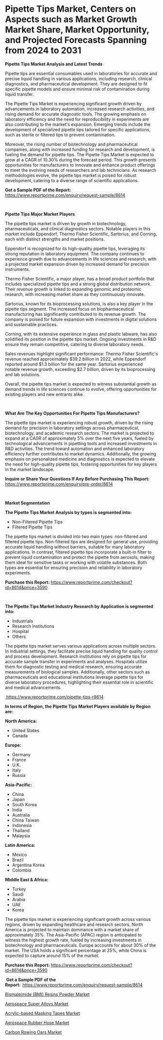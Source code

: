 <p><h1>Pipette Tips Market, Centers on Aspects such as Market Growth Market Share, Market Opportunity, and Projected Forecasts Spanning from 2024 to 2031</h1></p><p><strong>Pipette Tips Market Analysis and Latest Trends</strong></p>
<p><p>Pipette tips are essential consumables used in laboratories for accurate and precise liquid handling in various applications, including research, clinical diagnostics, and pharmaceutical development. They are designed to fit specific pipette models and ensure minimal risk of contamination during liquid transfer. </p><p>The Pipette Tips Market is experiencing significant growth driven by advancements in laboratory automation, increased research activities, and rising demand for accurate diagnostic tools. The growing emphasis on laboratory efficiency and the need for reproducibility in experiments are also contributing to the market's expansion. Emerging trends include the development of specialized pipette tips tailored for specific applications, such as sterile or filtered tips to prevent contamination. </p><p>Moreover, the rising number of biotechnology and pharmaceutical companies, along with increased funding for research and development, is fueling the demand for pipette tips. The Pipette Tips Market is expected to grow at a CAGR of 10.30% during the forecast period. This growth presents opportunities for manufacturers to innovate and enhance product offerings to meet the evolving needs of researchers and lab technicians. As research methodologies evolve, the pipette tips market is poised for robust development, catering to a diverse range of scientific applications.</p></p>
<p><strong>Get a Sample PDF of the Report:&nbsp;</strong> <a href="https://www.reportprime.com/enquiry/request-sample/8614?utm_campaign=1781&utm_medium=2&utm_source=Github&utm_content=ia&utm_term=18102024&utm_id=pipette-tips">https://www.reportprime.com/enquiry/request-sample/8614</a></p>
<p>&nbsp;</p>
<p><strong>Pipette Tips Major Market Players</strong></p>
<p><p>The pipette tips market is driven by growth in biotechnology, pharmaceuticals, and clinical diagnostics sectors. Notable players in this market include Eppendorf, Thermo Fisher Scientific, Sartorius, and Corning, each with distinct strengths and market positions.</p><p>Eppendorf is recognized for its high-quality pipette tips, leveraging its strong reputation in laboratory equipment. The company continues to experience growth due to advancements in life sciences and research, with a projected market expansion driven by increased demand for precision instruments.</p><p>Thermo Fisher Scientific, a major player, has a broad product portfolio that includes specialized pipette tips and a strong global distribution network. Their revenue growth is linked to expanding genomic and proteomic research, with increasing market share as they continuously innovate.</p><p>Sartorius, known for its bioprocessing solutions, is also a key player in the pipette tips segment. The increased focus on biopharmaceutical manufacturing has significantly contributed to its revenue growth. The company is poised for future expansion with investments in digital solutions and sustainable practices.</p><p>Corning, with its extensive experience in glass and plastic labware, has also solidified its position in the pipette tips market. Ongoing investments in R&D ensure they remain competitive, catering to diverse laboratory needs.</p><p>Sales revenues highlight significant performance: Thermo Fisher Scientific's revenue reached approximately $39.2 billion in 2022, while Eppendorf reported around $1.3 billion for the same year. Sartorius experienced notable revenue growth, exceeding $2.7 billion, driven by its bioprocessing and lab solutions.</p><p>Overall, the pipette tips market is expected to witness substantial growth as demand trends in life sciences continue to evolve, offering opportunities for existing players and new entrants alike.</p></p>
<p>&nbsp;</p>
<p><strong>What Are The Key Opportunities For Pipette Tips Manufacturers?</strong></p>
<p><p>The pipette tips market is experiencing robust growth, driven by the rising demand for precision in laboratory settings across pharmaceutical, biotechnology, and academic research sectors. The market is projected to expand at a CAGR of approximately 5% over the next five years, fueled by technological advancements in pipetting tools and increased investments in R&D activities. The trend toward automation and enhanced laboratory efficiency further contributes to market dynamics. Additionally, the growing emphasis on personalized medicine and diagnostics is expected to elevate the need for high-quality pipette tips, fostering opportunities for key players in the market landscape.</p></p>
<p><strong>Inquire or Share Your Questions If Any Before Purchasing This Report:</strong> <a href="https://www.reportprime.com/enquiry/pre-order/8614?utm_campaign=1781&utm_medium=2&utm_source=Github&utm_content=ia&utm_term=18102024&utm_id=pipette-tips">https://www.reportprime.com/enquiry/pre-order/8614</a></p>
<p>&nbsp;</p>
<p><strong>Market Segmentation</strong></p>
<p><strong>The Pipette Tips Market Analysis by types is segmented into:</strong></p>
<p><ul><li>Non-Filtered Pipette Tips</li><li>Filtered Pipette Tips</li></ul></p>
<p><p>The pipette tips market is divided into two main types: non-filtered and filtered pipette tips. Non-filtered tips are designed for general use, providing accurate liquid handling without barriers, suitable for many laboratory applications. In contrast, filtered pipette tips incorporate a built-in filter to prevent liquid contamination and protect the pipette from aerosols, making them ideal for sensitive tasks or working with volatile substances. Both types are essential for ensuring precision and reliability in laboratory experiments.</p></p>
<p><strong>Purchase this Report:&nbsp;</strong><a href="https://www.reportprime.com/checkout?id=8614&price=3590&utm_campaign=1781&utm_medium=2&utm_source=Github&utm_content=ia&utm_term=18102024&utm_id=pipette-tips">https://www.reportprime.com/checkout?id=8614&price=3590</a></p>
<p>&nbsp;</p>
<p><strong>The Pipette Tips Market Industry Research by Application is segmented into:</strong></p>
<p><ul><li>Industrials</li><li>Research Institutions</li><li>Hospital</li><li>Others</li></ul></p>
<p><p>The pipette tips market serves various applications across multiple sectors. In industrial settings, they facilitate precise liquid handling for quality control and process development. Research institutions rely on pipette tips for accurate sample transfer in experiments and analyses. Hospitals utilize them for diagnostic testing and medical research, ensuring accurate measurements of biological samples. Additionally, other sectors such as pharmaceuticals and educational institutions leverage pipette tips for diverse laboratory procedures, highlighting their essential role in scientific and medical advancements.</p></p>
<p><a href="https://www.reportprime.com/pipette-tips-r8614?utm_campaign=1781&utm_medium=2&utm_source=Github&utm_content=ia&utm_term=18102024&utm_id=pipette-tips">&nbsp;https://www.reportprime.com/pipette-tips-r8614</a></p>
<p><strong>In terms of Region, the Pipette Tips Market Players available by Region are:</strong></p>
<p>
    <p> <strong> North America: </strong>
        <ul>
            <li>United States</li>
            <li>Canada</li>
        </ul>
        </p> 
    <p> <strong> Europe: </strong>
        <ul>
            <li>Germany</li>
            <li>France</li>
            <li>U.K.</li>
            <li>Italy</li>
            <li>Russia</li>
        </ul>
        </p> 
    <p> <strong> Asia-Pacific: </strong>
        <ul>
            <li>China</li>
            <li>Japan</li>
            <li>South Korea</li>
            <li>India</li>
            <li>Australia</li>
            <li>China Taiwan</li>
            <li>Indonesia</li>
            <li>Thailand</li>
            <li>Malaysia</li>
        </ul>
        </p> 
    <p> <strong> Latin America: </strong>
        <ul>
            <li>Mexico</li>
            <li>Brazil</li>
            <li>Argentina Korea</li>
            <li>Colombia</li>
        </ul>
        </p> 
    <p> <strong> Middle East & Africa: </strong>
        <ul>
            <li>Turkey</li>
            <li>Saudi</li>
            <li>Arabia</li>
            <li>UAE</li>
            <li>Korea</li>
        </ul>
    </p>
    </p>
<p><p>The pipette tips market is experiencing significant growth across various regions, driven by expanding healthcare and research sectors. North America is projected to maintain dominance with a market share of approximately 35%. The Asia-Pacific (APAC) region is anticipated to witness the highest growth rate, fueled by increasing investments in biotechnology and pharmaceuticals. Europe accounts for about 30% of the market. The USA holds a significant percentage at 25%, while China is expected to capture around 15% of the market.</p></p>
<p><strong>Purchase this Report: </strong><a href="https://www.reportprime.com/checkout?id=8614&price=3590&utm_campaign=1781&utm_medium=2&utm_source=Github&utm_content=ia&utm_term=18102024&utm_id=pipette-tips">https://www.reportprime.com/checkout?id=8614&price=3590</a></p>
<p>&nbsp;<strong>Get a Sample PDF of the Report:&nbsp;&nbsp;</strong><a href="https://www.reportprime.com/enquiry/request-sample/8614?utm_campaign=1781&utm_medium=2&utm_source=Github&utm_content=ia&utm_term=18102024&utm_id=pipette-tips">https://www.reportprime.com/enquiry/request-sample/8614</a></p>
<p><strong></strong></p>
<p><p><a href="https://www.linkedin.com/pulse/bismaleimide-bmi-resins-powder-market-research-report-2q08c?utm_campaign=1781&utm_medium=2&utm_source=Github&utm_content=ia&utm_term=18102024&utm_id=pipette-tips">Bismaleimide (BMI) Resins Powder Market</a></p><p><a href="https://www.linkedin.com/pulse/exploring-aerospace-super-alloys-market-dynamics-revenue-eldac?utm_campaign=1781&utm_medium=2&utm_source=Github&utm_content=ia&utm_term=18102024&utm_id=pipette-tips">Aerospace Super Alloys Market</a></p><p><a href="https://www.linkedin.com/pulse/evolution-acrylic-based-masking-tapes-market-key-shifts-bqzgc?utm_campaign=1781&utm_medium=2&utm_source=Github&utm_content=ia&utm_term=18102024&utm_id=pipette-tips">Acrylic-based Masking Tapes Market</a></p><p><a href="https://www.linkedin.com/pulse/comprehensive-aerospace-rubber-hose-market-report-regional-mjuic?utm_campaign=1781&utm_medium=2&utm_source=Github&utm_content=ia&utm_term=18102024&utm_id=pipette-tips">Aerospace Rubber Hose Market</a></p><p><a href="https://www.linkedin.com/pulse/carbon-rowing-oars-market-indicators-size-regional-breakdown-krile?utm_campaign=1781&utm_medium=2&utm_source=Github&utm_content=ia&utm_term=18102024&utm_id=pipette-tips">Carbon Rowing Oars Market</a></p></p>